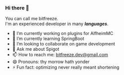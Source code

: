 ### Hi there 👋

You can call me bitfreeze.<br>I'm an experienced developer in many <span title="Java, Javascript, ECMAScript,
Lua, Skript, Python,
C, C++, C#, Assembly 80x86/88,
Basic, Visual Basic, VBA,
DBase, Clipper, JDE">***languages***</span>.

- 🔭 I’m currently working on plugins for AlfheimMC
- 🌱 I’m currently learning SpringBoot
- 👯 I’m looking to collaborate on game development
- 💬 Ask me about Spigot
- 📫 How to reach me: bitfreeze.dev@gmail.com
- 😄 Pronouns: thy morrow hath yonder
- ⚡ Fun fact: optimizing never really meant shortening

<!--
**bitfreeze-dev/bitfreeze-dev** is a ✨ _special_ ✨ repository because its `README.md` (this file) appears on your GitHub profile.

Here are some ideas to get you started:
- 🔭 I’m currently working on plugins for AlfheimMC
- 🌱 I’m currently learning SpringBoot
- 👯 I’m looking to collaborate on games
- 💬 Ask me about Spigot and optimization
- 📫 How to reach me: bitfreeze.dev@gmail.com
- 😄 Pronouns: thy morrow hath yonder
- ⚡ Fun fact: optimizing never really meant shortening

-->

